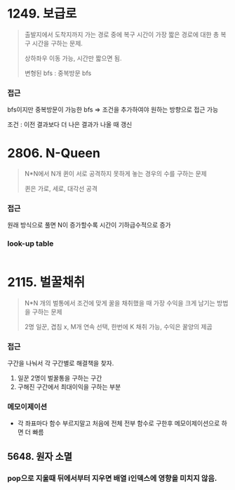 # 1249. 보급로

> 출발지에서 도착지까지 가는 경로 중에 복구 시간이 가장 짧은 경로에 대한 총 복구 시간을 구하는 문제.
>
> 상하좌우 이동 가능, 시간만 짧으면 됨.
>
> 변형된 bfs : 중복방문 bfs



### 접근

bfs이지만 중복방문이 가능한 bfs  => 조건을 추가하여야 원하는 방향으로 접근 가능

조건 : 이전 결과보다 더 나은 결과가 나올 때 갱신







# 2806. N-Queen

> N*N에서 N개 퀸이 서로 공격하지 못하게 놓는 경우의 수를 구하는 문제
>
> 퀸은 가로, 세로, 대각선 공격



### 접근

원래 방식으로 풀면 N이 증가할수록 시간이 기하급수적으로 증가



### look-up table

```python

```







# 2115. 벌꿀채취

> N*N 개의 벌통에서 조건에 맞게 꿀을 채취했을 때 가장 수익을 크게 남기는 방법을 구하는 문제
>
> 2명 일꾼, 겹침 x, M개 연속 선택, 한번에 K 채취 가능, 수익은 꿀양의 제곱





### 접근

구간을 나눠서 각 구간별로 해결책을 찾자.

1. 일꾼 2명이 벌꿀통을 구하는 구간
2. 구해진 구간에서 최대이익을 구하는 부분



### 메모이제이션

* 각 좌표마다 함수 부르지말고 처음에 전체 전부 함수로 구한후 메모이제이션으로 하면 더 빠름





## 5648. 원자 소멸





### pop으로 지울때 뒤에서부터 지우면 배열 i인덱스에 영향을 미치지 않음.



















